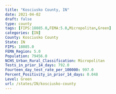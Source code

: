 ```yaml
---
title: "Kosciusko County, IN"
date: 2021-04-02
draft: false
type: county
tags: [FIPS:18085.0,FEMA:5.0,Micropolitan,Green]
categories: [IN]
County: Kosciusko County
State: IN
FIPS: 18085.0
FEMA_Region: 5.0
Population: 79456.0
NCHS_Urban_Rural_Classification: Micropolitan
Tests_in_prior_14_days: 792.0
Fourteen_day_test_rate_per_100000: 997.0
Percent_Positivity_in_prior_14_days: 0.048
Level: Green
url: /states/IN/kosciusko-county
---
```



